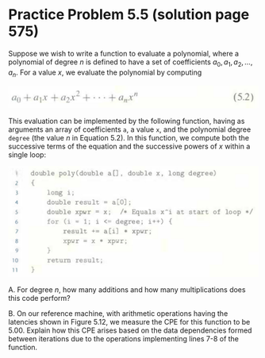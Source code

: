 # Practice Problem 5.5 (solution page 575)
Suppose we wish to write a function to evaluate a polynomial, where a polynomial of degree $n$ is defined to have a set of coefficients $a_0, a_1, a_2, \dots, a_n$. For a value $x$, we evaluate the polynomial by computing

![](./images/5.5.png)

This evaluation can be implemented by the following function, having as arguments an array of coefficients `a`, a value `x`, and the polynomial degree `degree` (the value $n$ in Equation 5.2). In this function, we compute both the successive terms of the equation and the successive powers of $x$ within a single loop:

![](./images/5.5_2.png)

A. For degree $n$, how many additions and how many multiplications does this code perform?

B. On our reference machine, with arithmetic operations having the latencies shown in Figure 5.12, we measure the CPE for this function to be 5.00. Explain how this CPE arises based on the data dependencies formed between iterations due to the operations implementing lines 7-8 of the function.